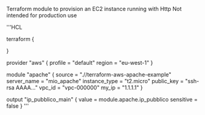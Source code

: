Terraform module to provision an EC2 instance running with Http
Not intended for production use

'''HCL

terraform {

}

provider "aws" {
  profile = "default"
  region  = "eu-west-1"
}

module "apache" {
  source        = ".//terraform-aws-apache-example"
  server_name   = "mio_apache"
  instance_type = "t2.micro"
  public_key    = "ssh-rsa AAAA..."
  vpc_id        = "vpc-000000"
  my_ip         = "1.1.1.1"
}

output "ip_pubblico_main" {
  value = module.apache.ip_pubblico
  sensitive = false
}
'''